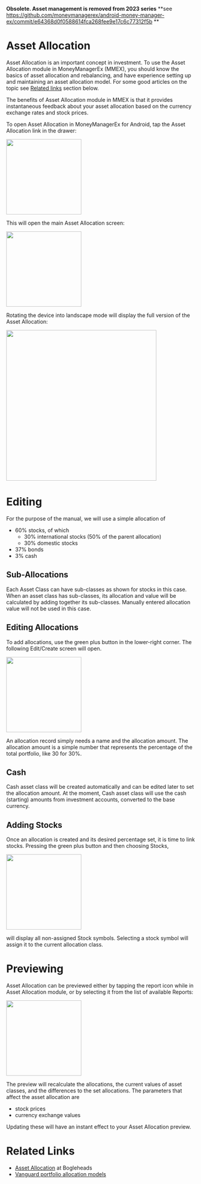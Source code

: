 **Obsolete. Asset management is removed from 2023 series**
**see https://github.com/moneymanagerex/android-money-manager-ex/commit/e64368d0f0588614fca268fee9e17c6c77312f5b **

# Asset Allocation

Asset Allocation is an important concept in investment. To use the Asset Allocation module in MoneyManagerEx (MMEX), you should know the basics of asset allocation and rebalancing, and have experience setting up and maintaining an asset allocation model. For some good articles on the topic see [Related links](#related) section below.

The benefits of Asset Allocation module in MMEX is that it provides instantaneous feedback about your asset allocation based on the currency exchange rates and stock prices.

To open Asset Allocation in MoneyManagerEx for Android, tap the Asset Allocation link in the drawer:

<img src="http://i.imgur.com/ixiAGzw.png" width="200px" />

This will open the main Asset Allocation screen:

<img src="http://i.imgur.com/TAO9h75.png" width="200px" />

Rotating the device into landscape mode will display the full version of the Asset Allocation:

<img src="http://i.imgur.com/Jjgwstv.png?1" width="400px" />

# Editing

For the purpose of the manual, we will use a simple allocation of 

- 60% stocks, of which
  - 30% international stocks (50% of the parent allocation)
  - 30% domestic stocks
- 37% bonds
- 3% cash

## Sub-Allocations

Each Asset Class can have sub-classes as shown for stocks in this case. 
When an asset class has sub-classes, its allocation and value will be calculated by adding together its sub-classes. Manually entered allocation value will not be used in this case.

## Editing Allocations

To add allocations, use the green plus button in the lower-right corner. The following Edit/Create screen will open.

<img src="http://i.imgur.com/kIGcHPe.png" width="200px" />

An allocation record simply needs a name and the allocation amount. The allocation amount is a simple number that represents the percentage of the total portfolio, like 30 for 30%.

## Cash

Cash asset class will be created automatically and can be edited later to set the allocation amount. At the moment, Cash asset class will use the cash (starting) amounts from investment accounts, converted to the base currency.

## Adding Stocks

Once an allocation is created and its desired percentage set, it is time to link stocks. Pressing the green plus button and then choosing Stocks,

<img src="http://i.imgur.com/1Q5gjEJ.png" width="200px" />

will display all non-assigned Stock symbols. Selecting a stock symbol will assign it to the current allocation class.

# Previewing

Asset Allocation can be previewed either by tapping the report icon while in Asset Allocation module, or by selecting it from the list of available Reports:

<img src="http://i.imgur.com/o3NdPhZ.png" width="200px" />

The preview will recalculate the allocations, the current values of asset classes, and the differences to the set allocations.
The parameters that affect the asset allocation are
- stock prices
- currency exchange values

Updating these will have an instant effect to your Asset Allocation preview.

# <a name="related">Related Links</a>

- [Asset Allocation](https://www.bogleheads.org/wiki/Asset_allocation) at Bogleheads
- [Vanguard portfolio allocation models](https://personal.vanguard.com/us/insights/saving-investing/model-portfolio-allocations)